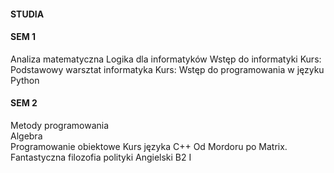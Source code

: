 #### STUDIA

#### SEM 1
Analiza matematyczna
Logika dla informatyków
Wstęp do informatyki
Kurs: Podstawowy warsztat informatyka
Kurs: Wstęp do programowania w języku Python
                      

#### SEM 2
Metody programowania  
Algebra  
Programowanie obiektowe
Kurs języka C++
Od Mordoru po Matrix. Fantastyczna filozofia polityki
Angielski B2 I
              
